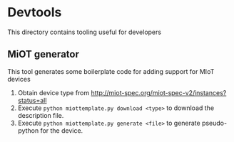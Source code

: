 # Devtools

This directory contains tooling useful for developers

## MiOT generator

This tool generates some boilerplate code for adding support for MIoT devices

1. Obtain device type from http://miot-spec.org/miot-spec-v2/instances?status=all
2. Execute `python miottemplate.py download <type>` to download the description file.
3. Execute `python miottemplate.py generate <file>` to generate pseudo-python for the device.
